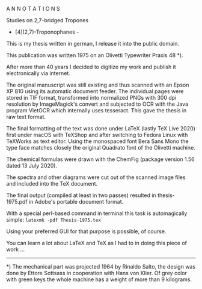 A N N O T A T I O N S

Studies on 2,7-bridged Tropones</br>
- \[4\](2,7)-Troponophanes -

This is my thesis written in german, I release it into the public domain.

This publication was written 1975 on an Olivetti Typewriter Praxis 48 \*).

After more than 40 years I decided to digitize my work and publish it electronically via internet.

The original manuscript was still existing and thus scanned with an Epson XP 810 using its automatic document feeder. The individual pages were stored in TIF format, transformed into normalized PNGs with 300 dpi resolution by ImageMagick's convert and subjected to OCR with the Java program VietOCR which internally uses tesseract. This gave the thesis in raw text format.

The final formatting of the text was done under LaTeX (lastly TeX Live 2020) first under macOS with TeXShop and after switching to Fedora Linux with TeXWorks as text editor. Using the monospaced font Bera Sans Mono the type face matches closely the original Quadrato font of the Olivetti machine.

The chemical formulas were drawn with the ChemFig (package version 1.56 dated 13 July 2020).

The spectra and other diagrams were cut out of the scanned image files and included into the TeX document.

The final output (compiled at least in two passes) resulted in thesis-1975.pdf in Adobe's portable document format.

With a special perl-based command in terminal this task is automagically simple:
```latexmk -pdf Thesis-1975.tex```

Using your preferred GUI for that purpose is possible, of course.

You can learn a lot about LaTeX and TeX as I had to in doing this piece of work ...

***
\*) The mechanical part was projected 1964 by Rinaldo Salto, the design was done by Ettore Sottsass in cooperation with Hans von Klier. Of grey color with green keys the whole machine has a weight of more than 9 kilograms.
